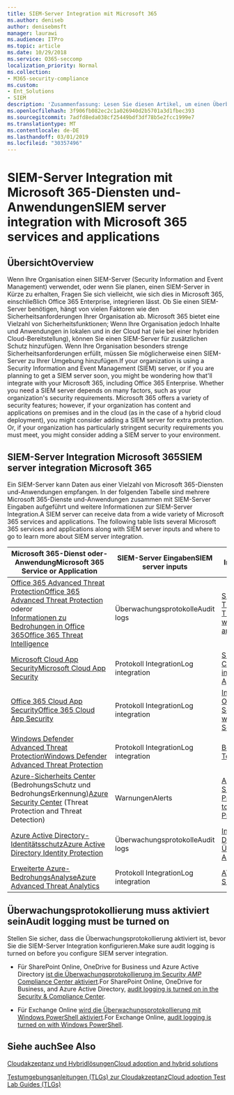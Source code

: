 ```yaml
---
title: SIEM-Server Integration mit Microsoft 365
ms.author: deniseb
author: denisebmsft
manager: laurawi
ms.audience: ITPro
ms.topic: article
ms.date: 10/29/2018
ms.service: O365-seccomp
localization_priority: Normal
ms.collection:
- M365-security-compliance
ms.custom:
- Ent_Solutions
- SIEM
description: 'Zusammenfassung: Lesen Sie diesen Artikel, um einen Überblick über die SIEM-Server Integration mit Microsoft 365 zu erhalten.'
ms.openlocfilehash: 3f906fb082ec2c1a026940d2b5701a3d1fbec393
ms.sourcegitcommit: 7adfd8eda038cf25449bdf3df78b5e2fcc1999e7
ms.translationtype: MT
ms.contentlocale: de-DE
ms.lasthandoff: 03/01/2019
ms.locfileid: "30357496"
---
```

# <a name="siem-server-integration-with-microsoft-365-services-and-applications"></a><span data-ttu-id="f13bb-103">SIEM-Server Integration mit Microsoft 365-Diensten und-Anwendungen</span><span class="sxs-lookup"><span data-stu-id="f13bb-103">SIEM server integration with Microsoft 365 services and applications</span></span>

## <a name="overview"></a><span data-ttu-id="f13bb-104">Übersicht</span><span class="sxs-lookup"><span data-stu-id="f13bb-104">Overview</span></span>

<span data-ttu-id="f13bb-p101">Wenn Ihre Organisation einen SIEM-Server (Security Information and Event Management) verwendet, oder wenn Sie planen, einen SIEM-Server in Kürze zu erhalten, Fragen Sie sich vielleicht, wie sich dies in Microsoft 365, einschließlich Office 365 Enterprise, integrieren lässt. Ob Sie einen SIEM-Server benötigen, hängt von vielen Faktoren wie den Sicherheitsanforderungen Ihrer Organisation ab. Microsoft 365 bietet eine Vielzahl von Sicherheitsfunktionen; Wenn Ihre Organisation jedoch Inhalte und Anwendungen in lokalen und in der Cloud hat (wie bei einer hybriden Cloud-Bereitstellung), können Sie einen SIEM-Server für zusätzlichen Schutz hinzufügen. Wenn Ihre Organisation besonders strenge Sicherheitsanforderungen erfüllt, müssen Sie möglicherweise einen SIEM-Server zu Ihrer Umgebung hinzufügen.</span><span class="sxs-lookup"><span data-stu-id="f13bb-p101">If your organization is using a Security Information and Event Management (SIEM) server, or if you are planning to get a SIEM server soon, you might be wondering how that'll integrate with your Microsoft 365, including Office 365 Enterprise. Whether you need a SIEM server depends on many factors, such as your organization's security requirements. Microsoft 365 offers a variety of security features; however, if your organization has content and applications on premises and in the cloud (as in the case of a hybrid cloud deployment), you might consider adding a SIEM server for extra protection. Or, if your organization has particularly stringent security requirements you must meet, you might consider adding a SIEM server to your environment.</span></span>

## <a name="siem-server-integration-microsoft-365"></a><span data-ttu-id="f13bb-109">SIEM-Server Integration Microsoft 365</span><span class="sxs-lookup"><span data-stu-id="f13bb-109">SIEM server integration Microsoft 365</span></span>

<span data-ttu-id="f13bb-p102">Ein SIEM-Server kann Daten aus einer Vielzahl von Microsoft 365-Diensten und-Anwendungen empfangen. In der folgenden Tabelle sind mehrere Microsoft 365-Dienste und-Anwendungen zusammen mit SIEM-Server Eingaben aufgeführt und weitere Informationen zur SIEM-Server Integration.</span><span class="sxs-lookup"><span data-stu-id="f13bb-p102">A SIEM server can receive data from a wide variety of Microsoft 365 services and applications. The following table lists several Microsoft 365 services and applications along with SIEM server inputs and where to go to learn more about SIEM server integration.</span></span> 

| <span data-ttu-id="f13bb-112">Microsoft 365-Dienst oder-Anwendung</span><span class="sxs-lookup"><span data-stu-id="f13bb-112">Microsoft 365 Service or Application</span></span> | <span data-ttu-id="f13bb-113">SIEM-Server Eingaben</span><span class="sxs-lookup"><span data-stu-id="f13bb-113">SIEM server inputs</span></span> | <span data-ttu-id="f13bb-114">Ressourcen für weitere Informationen</span><span class="sxs-lookup"><span data-stu-id="f13bb-114">Resources to learn more</span></span> |
| --- | --- | --- |
| [<span data-ttu-id="f13bb-115">Office 365 Advanced Threat Protection</span><span class="sxs-lookup"><span data-stu-id="f13bb-115">Office 365 Advanced Threat Protection</span></span>](office-365-atp.md) <br/>   <span data-ttu-id="f13bb-116">oder</span><span class="sxs-lookup"><span data-stu-id="f13bb-116">or</span></span>   <br/>[<span data-ttu-id="f13bb-117">Informationen zu Bedrohungen in Office 365</span><span class="sxs-lookup"><span data-stu-id="f13bb-117">Office 365 Threat Intelligence</span></span>](office-365-ti.md) | <span data-ttu-id="f13bb-118">Überwachungsprotokolle</span><span class="sxs-lookup"><span data-stu-id="f13bb-118">Audit logs</span></span> | [<span data-ttu-id="f13bb-119">SIEM-Integration mit Office 365 Threat Intelligence und Advanced Threat Protection</span><span class="sxs-lookup"><span data-stu-id="f13bb-119">SIEM integration with Office 365 Threat Intelligence and Advanced Threat Protection</span></span>](siem-integration-with-office-365-ti.md) |
| [<span data-ttu-id="f13bb-120">Microsoft Cloud App Security</span><span class="sxs-lookup"><span data-stu-id="f13bb-120">Microsoft Cloud App Security</span></span>](https://docs.microsoft.com/cloud-app-security/what-is-cloud-app-security) | <span data-ttu-id="f13bb-121">Protokoll Integration</span><span class="sxs-lookup"><span data-stu-id="f13bb-121">Log integration</span></span> | [<span data-ttu-id="f13bb-122">SIEM-Integration in Microsoft Cloud-App-Sicherheit</span><span class="sxs-lookup"><span data-stu-id="f13bb-122">SIEM integration with Microsoft Cloud App Security</span></span>](https://docs.microsoft.com/cloud-app-security/siem) |
| [<span data-ttu-id="f13bb-123">Office 365 Cloud App Security</span><span class="sxs-lookup"><span data-stu-id="f13bb-123">Office 365 Cloud App Security</span></span>](office-365-cas-overview.md) | <span data-ttu-id="f13bb-124">Protokoll Integration</span><span class="sxs-lookup"><span data-stu-id="f13bb-124">Log integration</span></span> | [<span data-ttu-id="f13bb-125">Integrieren Ihres SIEM-Servers in Office 365 Cloud App Security</span><span class="sxs-lookup"><span data-stu-id="f13bb-125">Integrate your SIEM server with Office 365 Cloud App Security</span></span>](integrate-your-siem-server-with-office-365-cas.md) |
| [<span data-ttu-id="f13bb-126">Windows Defender Advanced Threat Protection</span><span class="sxs-lookup"><span data-stu-id="f13bb-126">Windows Defender Advanced Threat Protection</span></span>](https://docs.microsoft.com/windows/security/threat-protection/) | <span data-ttu-id="f13bb-127">Protokoll Integration</span><span class="sxs-lookup"><span data-stu-id="f13bb-127">Log integration</span></span> | [<span data-ttu-id="f13bb-128">Benachrichtigungen an Ihre SIEM-Tools</span><span class="sxs-lookup"><span data-stu-id="f13bb-128">Pull alerts to your SIEM tools</span></span>](https://docs.microsoft.com/windows/security/threat-protection/windows-defender-atp/configure-siem-windows-defender-advanced-threat-protection) |
| <span data-ttu-id="f13bb-129">[Azure-Sicherheits Center](https://docs.microsoft.com/azure/security-center/security-center-intro) (BedrohungsSchutz und BedrohungsErkennung)</span><span class="sxs-lookup"><span data-stu-id="f13bb-129">[Azure Security Center](https://docs.microsoft.com/azure/security-center/security-center-intro) (Threat Protection and Threat Detection)</span></span> | <span data-ttu-id="f13bb-130">Warnungen</span><span class="sxs-lookup"><span data-stu-id="f13bb-130">Alerts</span></span> | [<span data-ttu-id="f13bb-131">Azure Security Data Export to SIEM-Pipeline Configuration-Preview</span><span class="sxs-lookup"><span data-stu-id="f13bb-131">Azure Security data export to SIEM - Pipeline Configuration - Preview</span></span>](https://docs.microsoft.com/azure/security-center/security-center-export-data-to-siem) |
| [<span data-ttu-id="f13bb-132">Azure Active Directory-Identitätsschutz</span><span class="sxs-lookup"><span data-stu-id="f13bb-132">Azure Active Directory Identity Protection</span></span>](https://docs.microsoft.com/azure/active-directory/identity-protection/overview) | <span data-ttu-id="f13bb-133">Überwachungsprotokolle</span><span class="sxs-lookup"><span data-stu-id="f13bb-133">Audit logs</span></span> | [<span data-ttu-id="f13bb-134">Integrieren von Azure Active Directory-Überwachungsprotokollen</span><span class="sxs-lookup"><span data-stu-id="f13bb-134">Integrate Azure Active Directory audit logs</span></span>](https://docs.microsoft.com/azure/security/security-azure-log-integration-ad) |
| [<span data-ttu-id="f13bb-135">Erweiterte Azure-BedrohungsAnalyse</span><span class="sxs-lookup"><span data-stu-id="f13bb-135">Azure Advanced Threat Analytics</span></span>](https://docs.microsoft.com/azure/security/azure-threat-detection) | <span data-ttu-id="f13bb-136">Protokoll Integration</span><span class="sxs-lookup"><span data-stu-id="f13bb-136">Log integration</span></span> | [<span data-ttu-id="f13bb-137">ATA SIEM-Protokoll Referenz</span><span class="sxs-lookup"><span data-stu-id="f13bb-137">ATA SIEM log reference</span></span>](https://docs.microsoft.com/advanced-threat-analytics/cef-format-sa) |

## <a name="audit-logging-must-be-turned-on"></a><span data-ttu-id="f13bb-138">Überwachungsprotokollierung muss aktiviert sein</span><span class="sxs-lookup"><span data-stu-id="f13bb-138">Audit logging must be turned on</span></span>

<span data-ttu-id="f13bb-139">Stellen Sie sicher, dass die Überwachungsprotokollierung aktiviert ist, bevor Sie die SIEM-Server Integration konfigurieren.</span><span class="sxs-lookup"><span data-stu-id="f13bb-139">Make sure audit logging is turned on before you configure SIEM server integration.</span></span> 

- <span data-ttu-id="f13bb-140">Für SharePoint Online, OneDrive for Business und Azure Active Directory [ist die Überwachungsprotokollierung im Security _AMP_ Compliance Center aktiviert](https://docs.microsoft.com/office365/securitycompliance/turn-audit-log-search-on-or-off).</span><span class="sxs-lookup"><span data-stu-id="f13bb-140">For SharePoint Online, OneDrive for Business, and Azure Active Directory, [audit logging is turned on in the Security & Compliance Center](https://docs.microsoft.com/office365/securitycompliance/turn-audit-log-search-on-or-off).</span></span>

- <span data-ttu-id="f13bb-141">Für Exchange Online [wird die Überwachungsprotokollierung mit Windows PowerShell aktiviert](https://docs.microsoft.com/office365/securitycompliance/enable-mailbox-auditing).</span><span class="sxs-lookup"><span data-stu-id="f13bb-141">For Exchange Online, [audit logging is turned on with Windows PowerShell](https://docs.microsoft.com/office365/securitycompliance/enable-mailbox-auditing).</span></span>
 
## <a name="see-also"></a><span data-ttu-id="f13bb-142">Siehe auch</span><span class="sxs-lookup"><span data-stu-id="f13bb-142">See Also</span></span>

[<span data-ttu-id="f13bb-143">Cloudakzeptanz und Hybridlösungen</span><span class="sxs-lookup"><span data-stu-id="f13bb-143">Cloud adoption and hybrid solutions</span></span>](https://docs.microsoft.com/office365/enterprise/cloud-adoption-and-hybrid-solutions)
  
[<span data-ttu-id="f13bb-144">Testumgebungsanleitungen (TLGs) zur Cloudakzeptanz</span><span class="sxs-lookup"><span data-stu-id="f13bb-144">Cloud adoption Test Lab Guides (TLGs)</span></span>](https://docs.microsoft.com/office365/enterprise/cloud-adoption-test-lab-guides-tlgs)


